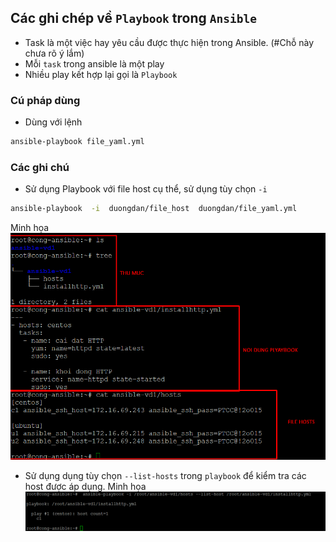 ﻿## Các ghi chép về `Playbook` trong `Ansible`
- Task là một việc hay yêu cầu được thực hiện trong Ansible. (#Chỗ này chưa rõ ý lắm)
- Mỗi `task` trong ansible là một play
- Nhiều play kết hợp lại gọi là `Playbook`

### Cú pháp dùng
- Dùng với lệnh
```sh
ansible-playbook file_yaml.yml
```

### Các ghi chú
- Sử dụng Playbook với file host cụ thể, sử dụng tùy chọn `-i`
```sh
ansible-playbook  -i  duongdan/file_host  duongdan/file_yaml.yml
```
Minh họa
![ansible-ping](images/ansible-playbook1.png)

- Sử dụng dụng tùy chọn `--list-hosts` trong `playbook` để kiểm tra các host được áp dụng.
Minh họa
![ansible-ping](images/ansible-playbook2.png)